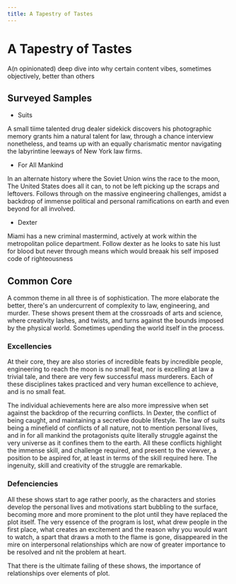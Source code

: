 ```yaml
---
title: A Tapestry of Tastes
---
```


# A Tapestry of Tastes

A(n opinionated) deep dive into why certain content vibes, sometimes objectively, better than others

## Surveyed Samples

- Suits

A small tiime talented drug dealer sidekick discovers his photographic memory grants him a natural talent for law, through a chance interview nonetheless, and teams up with an equally charismatic mentor navigating the labyrintine leeways of New York law firms.

- For All Mankind

In an alternate history where the Soviet Union wins the race to the moon, The United States does all it can, to not be left picking up the scraps and leftovers. Follows through on the massive engineering challenges, amidst a backdrop of immense political and personal ramifications on earth and even beyond for all involved.

- Dexter

Miami has a new criminal mastermind, actively at work within the metropolitan police department. Follow dexter as he looks to sate his lust for blood but never through means which would breaak his self imposed code of righteousness

## Common Core

A common theme in all three is of sophistication. The more elaborate the better, there's an undercurrent of complexity to law, engineering, and murder. These shows present them at the crossroads of arts and science, where creativity lashes, and twists, and turns against the bounds imposed by the physical world. Sometimes upending the world itself in the process.

### Excellencies

At their core, they are also stories of incredible feats by incredible people, engineering to reach the moon is no small feat, nor is excelling at law a trivial tale, and there are very few successful mass murderers. Each of these disciplines takes practiced and very human excellence to achieve, and is no small feat.

The individual achievements here are also more impressive when set against the backdrop of the recurring conflicts. In Dexter, the conflict of being caught, and maintaining a secretive double lifestyle. The law of suits being a minefield of conflicts of all nature, not to mention personal lives, and in for all mankind the protagonists quite literally struggle against the very universe as it confines them to the earth. All these conflicts highlight the immense skill, and challenge required, and present to the viewver, a position to be aspired for, at least in terms of the skill required here. The ingenuity, skill and creativity of the struggle are remarkable.

### Defenciencies

All these shows start to age rather poorly, as the characters and stories develop the personal lives and motivations start bubbling to the surface, becoming more and more prominent to the plot until they have replaced the plot itself. The very essence of the program is lost, what drew people in the first place, what creates an excitement and the reason why you would want to watch, a spart that draws a moth to the flame is gone, disappeared in the mire on interpersonal relationships which are now of greater importance to be resolved and nit the problem at heart.

That there is the ultimate failing of these shows, the importance of relationships over elements of plot.
